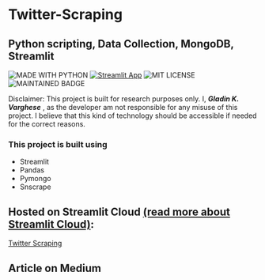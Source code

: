 # Twitter-Scraping
## Python scripting, Data Collection, MongoDB, Streamlit

![MADE WITH PYTHON](http://ForTheBadge.com/images/badges/made-with-python.svg)  [![Streamlit App](https://static.streamlit.io/badges/streamlit_badge_black_white.svg)](https://)
   ![MIT LICENSE](https://badgen.net//badge/license/MIT/green)   ![MAINTAINED BADGE](https://img.shields.io/badge/Maintained%3F-yes-green.svg)   

Disclaimer: This project is built for research purposes only. I, ***Gladin K. Varghese*** , as the developer am not responsible for any misuse of this project. I believe that this kind of technology should be accessible if needed for the correct reasons.
  
 ### This project is built using 
 * Streamlit
 * Pandas
 * Pymongo 
 * Snscrape

## Hosted on Streamlit Cloud [(read more about Streamlit Cloud)](https://streamlit.io/cloud):
[Twitter Scraping](https://)

## Article on Medium
